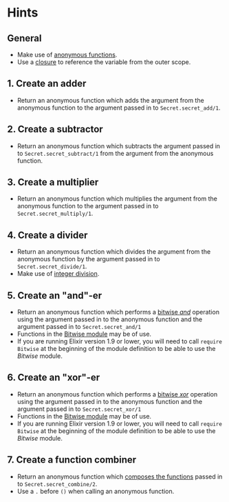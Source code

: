 # Hints

## General

- Make use of [anonymous functions][anon-fns].
- Use a [closure][closure] to reference the variable from the outer scope.

## 1. Create an adder

- Return an anonymous function which adds the argument from the anonymous function to the argument passed in to `Secret.secret_add/1`.

## 2. Create a subtractor

- Return an anonymous function which subtracts the argument passed in to `Secret.secret_subtract/1` from the argument from the anonymous function.

## 3. Create a multiplier

- Return an anonymous function which multiplies the argument from the anonymous function to the argument passed in to `Secret.secret_multiply/1`.

## 4. Create a divider

- Return an anonymous function which divides the argument from the anonymous function by the argument passed in to `Secret.secret_divide/1`.
- Make use of [integer division][div].

## 5. Create an "and"-er

- Return an anonymous function which performs a [bitwise _and_][bitwise-wiki] operation using the argument passed in to the anonymous function and the argument passed in to `Secret.secret_and/1`
- Functions in the [Bitwise module][bitwise-hexdocs] may be of use.
- If you are running Elixir version 1.9 or lower, you will need to call `require Bitwise` at the beginning of the module definition to be able to use the _Bitwise_ module.

## 6. Create an "xor"-er

- Return an anonymous function which performs a [bitwise _xor_][bitwise-wiki] operation using the argument passed in to the anonymous function and the argument passed in to `Secret.secret_xor/1`
- Functions in the [Bitwise module][bitwise-hexdocs] may be of use.
- If you are running Elixir version 1.9 or lower, you will need to call `require Bitwise` at the beginning of the module definition to be able to use the _Bitwise_ module.

## 7. Create a function combiner

- Return an anonymous function which [composes the functions][fn-composition] passed in to `Secret.secret_combine/2`.
- Use a `.` before `()` when calling an anonymous function.

[anon-fns]: https://hexdocs.pm/elixir/anonymous-functions.html
[bitwise-hexdocs]: https://hexdocs.pm/elixir/Bitwise.html
[bitwise-wiki]: https://en.wikipedia.org/wiki/Bitwise_operation
[closure]: https://en.wikipedia.org/wiki/Closure_(computer_programming)
[div]: https://hexdocs.pm/elixir/Kernel.html#div/2
[fn-composition]: https://en.wikipedia.org/wiki/Function_composition_(computer_science)

